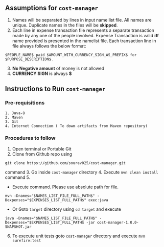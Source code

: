 ## Assumptions for `cost-manager`
1. Names will be separated by lines in input name list file. All names are unique. Duplicate names in the files will be <b>skipped</b>.
2. Each line in expense transaction file represents a separate transaction made by any one of the people involved. Expense Transaction is valid <b>iff</b> name provided is presented in the namelist file. Each transaction line in file always follows the below format: 
```
$PEOPLE_NAME$ paid $AMOUNT_WITH_CURRENCY_SIGN_AS_PREFIX$ for $PURPOSE_DESCRIPTION$.
```

3. <b>No Negative amount</b> of money is not allowed
4. <b>CURRENCY SIGN</b> is always <b>$</b>


## Instructions to Run `cost-manager`
### Pre-requisitions
```code
1. Java-8
2. Maven
3. Git
4. Internet Connection ( To down artifacts from Maven repository)
```

### Procedures to follow
1. Open terminal or Portable Git
2. Clone from Github repo using  
```
git clone https://github.com/sourav025/cost-manager.git
```
 command
3. Go inside `cost-manager` directory
4. Execute `mvn clean install` command
5.  
  * Execute command. Please use absolute path for file.
  ```
  mvn -Dnames="$NAMES_LIST_FILE_FULL_PATH$" -Dexpenses="$EXPENSES_LIST_FULL_PATH$" exec:java
  ```
  * Or Goto `target` directory using `cd target` and execute 
  ```
  java -Dnames="$NAMES_LIST_FILE_FULL_PATH$" -Dexpenses="$EXPENSES_LIST_FULL_PATH$ -jar cost-manager-1.0.0-SNAPSHOT.jar
  ``` 

6. To execute unit tests goto `cost-manager` directory and execute `mvn surefire:test`
